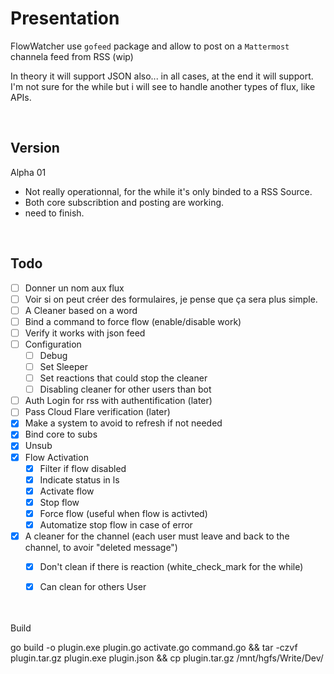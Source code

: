 # Presentation
FlowWatcher use `gofeed` package and allow to post on a `Mattermost` channela feed from RSS (wip)

In theory it will support JSON also... in all cases, at the end it will support. I'm not sure for the while but i will see to handle another types of flux, like APIs.

<br>

## Version
Alpha 01
- Not really operationnal, for the while it's only binded to a RSS Source.
- Both core subscribtion and posting are working.
- need to finish.

<br>

## Todo
- [ ] Donner un nom aux flux
- [ ] Voir si on peut créer des formulaires, je pense que ça sera plus simple.
- [ ] A Cleaner based on a word
- [ ] Bind a command to force flow (enable/disable work)
- [ ] Verify it works with json feed
- [ ] Configuration
  - [ ] Debug
  - [ ] Set Sleeper
  - [ ] Set reactions that could stop the cleaner
  - [ ] Disabling cleaner for other users than bot
- [ ] Auth Login for rss with authentification (later)
- [ ] Pass Cloud Flare verification (later)
- [x] Make a system to avoid to refresh if not needed
- [x] Bind core to subs
- [x] Unsub
- [x] Flow Activation
  - [x] Filter if flow disabled
  - [x] Indicate status in ls
  - [x] Activate flow
  - [x] Stop flow
  - [x] Force flow (useful when flow is activted)  
  - [x] Automatize stop flow in case of error
- [x] A cleaner for the channel (each user must leave and back to the channel, to avoir "deleted message")
  - [x] Don't clean if there is reaction (white_check_mark for the while)
  - [x] Can clean for others User


<br>
<br
  
# Build
go build -o plugin.exe plugin.go activate.go command.go && tar -czvf plugin.tar.gz plugin.exe plugin.json && cp plugin.tar.gz /mnt/hgfs/Write/Dev/
